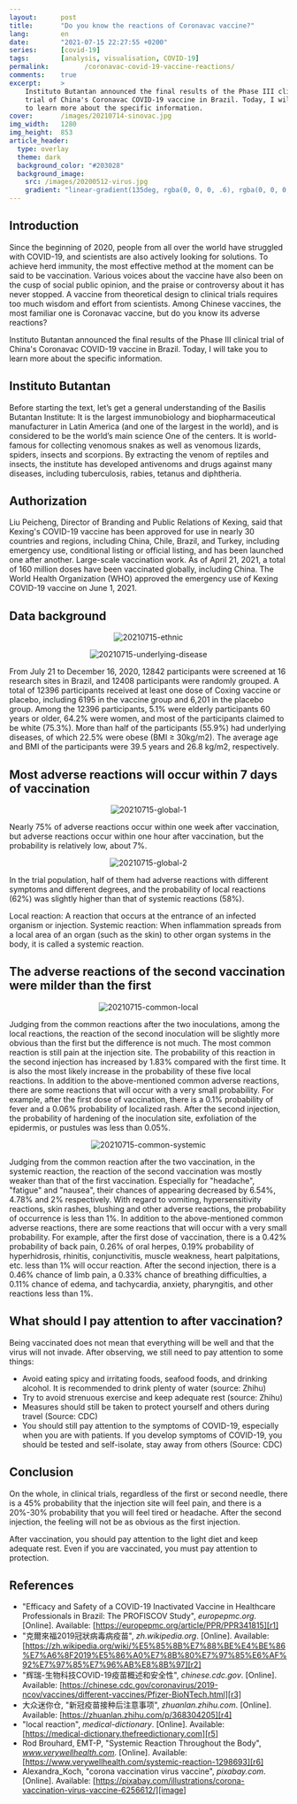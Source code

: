```yaml
---
layout:      post
title:       "Do you know the reactions of Coronavac vaccine?"
lang:        en
date:        "2021-07-15 22:27:55 +0200"
series:      [covid-19]
tags:        [analysis, visualisation, COVID-19]
permalink:         /coronavac-covid-19-vaccine-reactions/
comments:    true
excerpt:     >
    Instituto Butantan announced the final results of the Phase III clinical
    trial of China's Coronavac COVID-19 vaccine in Brazil. Today, I will take you
    to learn more about the specific information.
cover:       /images/20210714-sinovac.jpg
img_width:   1280
img_height:  853
article_header:
  type: overlay
  theme: dark
  background_color: "#203028"
  background_image:
    src: /images/20200512-virus.jpg
    gradient: "linear-gradient(135deg, rgba(0, 0, 0, .6), rgba(0, 0, 0, .4))"
---
```

## Introduction
Since the beginning of 2020, people from all over the world have struggled with COVID-19, and scientists are also actively looking for solutions. To achieve herd immunity, the most effective method at the moment can be said to be vaccination. Various voices about the vaccine have also been on the cusp of social public opinion, and the praise or controversy about it has never stopped. A vaccine from theoretical design to clinical trials requires too much wisdom and effort from scientists. Among Chinese vaccines, the most familiar one is Coronavac vaccine, but do you know its adverse reactions?

Instituto Butantan announced the final results of the Phase III clinical trial of China's Coronavac COVID-19 vaccine in Brazil. Today, I will take you to learn more about the specific information.

## Instituto Butantan
Before starting the text, let’s get a general understanding of the Basilis Butantan Institute: It is the largest immunobiology and biopharmaceutical manufacturer in Latin America (and one of the largest in the world), and is considered to be the world’s main science One of the centers. It is world-famous for collecting venomous snakes as well as venomous lizards, spiders, insects and scorpions. By extracting the venom of reptiles and insects, the institute has developed antivenoms and drugs against many diseases, including tuberculosis, rabies, tetanus and diphtheria.

## Authorization
Liu Peicheng, Director of Branding and Public Relations of Kexing, said that Kexing's COVID-19 vaccine has been approved for use in nearly 30 countries and regions, including China, Chile, Brazil, and Turkey, including emergency use, conditional listing or official listing, and has been launched one after another. Large-scale vaccination work. As of April 21, 2021, a total of 160 million doses have been vaccinated globally, including China. The World Health Organization (WHO) approved the emergency use of Kexing COVID-19 vaccine on June 1, 2021.

## Data background
<p align="center">
  <img alt="20210715-ethnic"
  src="{{ site.baseurl }}/images/20210715-ethnic.png"/>
</p>

<p align="center">
  <img alt="20210715-underlying-disease"
  src="{{ site.baseurl }}/images/20210715-underlying-disease.png"/>
</p>

From July 21 to December 16, 2020, 12842 participants were screened at 16 research sites in Brazil, and 12408 participants were randomly grouped. A total of 12396 participants received at least one dose of Coxing vaccine or placebo, including 6195 in the vaccine group and 6,201 in the placebo group. Among the 12396 participants, 5.1% were elderly participants 60 years or older, 64.2% were women, and most of the participants claimed to be white (75.3%). More than half of the participants (55.9%) had underlying diseases, of which 22.5% were obese (BMI ≥ 30kg/m2). The average age and BMI of the participants were 39.5 years and 26.8 kg/m2, respectively.


## Most adverse reactions will occur within 7 days of vaccination
<p align="center">
  <img alt="20210715-global-1"
  src="{{ site.baseurl }}/images/20210715-global-1.png"/>
</p>

Nearly 75% of adverse reactions occur within one week after vaccination, but adverse reactions occur within one hour after vaccination, but the probability is relatively low, about 7%.

<p align="center">
  <img alt="20210715-global-2"
  src="{{ site.baseurl }}/images/20210715-global-2.png"/>
</p>

In the trial population, half of them had adverse reactions with different symptoms and different degrees, and the probability of local reactions (62%) was slightly higher than that of systemic reactions (58%).

Local reaction: A reaction that occurs at the entrance of an infected organism or injection.
Systemic reaction: When inflammation spreads from a local area of ​​an organ (such as the skin) to other organ systems in the body, it is called a systemic reaction.

## The adverse reactions of the second vaccination were milder than the first
<p align="center">
  <img alt="20210715-common-local"
  src="{{ site.baseurl }}/images/20210715-common-local.png"/>
</p>

Judging from the common reactions after the two inoculations, among the local reactions, the reaction of the second inoculation will be slightly more obvious than the first but the difference is not much. The most common reaction is still pain at the injection site. The probability of this reaction in the second injection has increased by 1.83% compared with the first time. It is also the most likely increase in the probability of these five local reactions. In addition to the above-mentioned common adverse reactions, there are some reactions that will occur with a very small probability. For example, after the first dose of vaccination, there is a 0.1% probability of fever and a 0.06% probability of localized rash. After the second injection, the probability of hardening of the inoculation site, exfoliation of the epidermis, or pustules was less than 0.05%.

<p align="center">
  <img alt="20210715-common-systemic"
  src="{{ site.baseurl }}/images/20210715-common-systemic.png"/>
</p>

Judging from the common reaction after the two vaccination, in the systemic reaction, the reaction of the second vaccination was mostly weaker than that of the first vaccination. Especially for "headache", "fatigue" and "nausea", their chances of appearing decreased by 6.54%, 4.78% and 2% respectively. With regard to vomiting, hypersensitivity reactions, skin rashes, blushing and other adverse reactions, the probability of occurrence is less than 1%. In addition to the above-mentioned common adverse reactions, there are some reactions that will occur with a very small probability. For example, after the first dose of vaccination, there is a 0.42% probability of back pain, 0.26% of oral herpes, 0.19% probability of hyperhidrosis, rhinitis, conjunctivitis, muscle weakness, heart palpitations, etc. less than 1% will occur reaction. After the second injection, there is a 0.46% chance of limb pain, a 0.33% chance of breathing difficulties, a 0.11% chance of edema, and tachycardia, anxiety, pharyngitis, and other reactions less than 1%.

## What should I pay attention to after vaccination?
Being vaccinated does not mean that everything will be well and that the virus will not invade. After observing, we still need to pay attention to some things:
- Avoid eating spicy and irritating foods, seafood foods, and drinking alcohol. It is recommended to drink plenty of water (source: Zhihu)
- Try to avoid strenuous exercise and keep adequate rest (source: Zhihu)
- Measures should still be taken to protect yourself and others during travel (Source: CDC)
- You should still pay attention to the symptoms of COVID-19, especially when you are with patients. If you develop symptoms of COVID-19, you should be tested and self-isolate, stay away from others (Source: CDC)

## Conclusion
On the whole, in clinical trials, regardless of the first or second needle, there is a 45% probability that the injection site will feel pain, and there is a 20%-30% probability that you will feel tired or headache. After the second injection, the feeling will not be as obvious as the first injection.

After vaccination, you should pay attention to the light diet and keep adequate rest. Even if you are vaccinated, you must pay attention to protection.

## References
- "Efficacy and Safety of a COVID-19 Inactivated Vaccine in Healthcare Professionals in Brazil: The PROFISCOV Study", _europepmc.org_. [Online]. Available: [https://europepmc.org/article/PPR/PPR341815][r1]
- "克爾來福2019冠狀病毒病疫苗", _zh.wikipedia.org_. [Online]. Available: [https://zh.wikipedia.org/wiki/%E5%85%8B%E7%88%BE%E4%BE%86%E7%A6%8F2019%E5%86%A0%E7%8B%80%E7%97%85%E6%AF%92%E7%97%85%E7%96%AB%E8%8B%97][r2]
- "辉瑞-生物科技COVID-19疫苗概述和安全性", _chinese.cdc.gov_. [Online]. Available: [https://chinese.cdc.gov/coronavirus/2019-ncov/vaccines/different-vaccines/Pfizer-BioNTech.html][r3]
- 大众迷你仓, "新冠疫苗接种后注意事项", _zhuanlan.zhihu.com_. [Online]. Available: [https://zhuanlan.zhihu.com/p/368304205][r4]
- "local reaction", _medical-dictionary_. [Online]. Available: [https://medical-dictionary.thefreedictionary.com][r5]
- Rod Brouhard, EMT-P, "Systemic Reaction Throughout the Body", _www.verywellhealth.com_. [Online]. Available: [https://www.verywellhealth.com/systemic-reaction-1298693][r6]
- Alexandra_Koch, "corona vaccination virus vaccine", _pixabay.com_. [Online]. Available: [https://pixabay.com/illustrations/corona-vaccination-virus-vaccine-6256612/][image]

[r1]: https://europepmc.org/article/PPR/PPR341815
[r2]: https://zh.wikipedia.org/wiki/%E5%85%8B%E7%88%BE%E4%BE%86%E7%A6%8F2019%E5%86%A0%E7%8B%80%E7%97%85%E6%AF%92%E7%97%85%E7%96%AB%E8%8B%97
[r3]: https://chinese.cdc.gov/coronavirus/2019-ncov/vaccines/different-vaccines/Pfizer-BioNTech.html
[r4]: https://zhuanlan.zhihu.com/p/368304205
[r5]: https://medical-dictionary.thefreedictionary.com
[r6]: https://www.verywellhealth.com/systemic-reaction-1298693
[image]: https://pixabay.com/illustrations/corona-vaccination-virus-vaccine-6256612/
